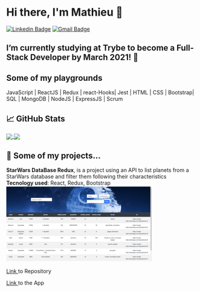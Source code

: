 # Hi there, I'm Mathieu 👋

[![Linkedin Badge](https://img.shields.io/badge/-LinkedIn-blue?style=flat-square&logo=Linkedin&logoColor=white&link=https://www.linkedin.com/in/mathieu-bouhelier/)](https://www.linkedin.com/in/mathieu-bouhelier/)
  [![Gmail Badge](https://img.shields.io/badge/-Gmail-c14438?style=flat-square&logo=Gmail&logoColor=white&link=mailto:mathieubouhelier@gmail.com)](mailto:mathieubouhelier@gmail.com)

##  I’m currently studying at **Trybe** to become a **Full-Stack Developer** by March 2021! 🚀

## Some of my playgrounds

<p> JavaScript | ReactJS | Redux | react-Hooks| Jest | HTML | CSS | Bootstrap| SQL | MongoDB | NodeJS | ExpressJS | Scrum</p>

## :chart_with_upwards_trend: GitHub Stats

<a href="https://github.com/mathieubouhelier/mathieubouhelier">
  <img align="center" src="https://github-readme-stats.vercel.app/api/top-langs/?username=mathieubouhelier&hide=shell&theme=vue-dark" style="max-width:100%;" />
</a>
<a href="https://github.com/mathieubouhelier/mathieubouhelier">
  <img align="center" src="https://github-readme-stats.vercel.app/api?username=mathieubouhelier&theme=vue-dark" style="max-width:100%;" />
</a>

## :construction_worker: Some of my projects...

**StarWars DataBase Redux**, is a project using an API to list planets from a StarWars database and filter them following their characteristics <br />
**Tecnology used**: React, Redux, Bootstrap <br />
<img src = "https://github.com/mathieubouhelier/mathieubouhelier.github.io/blob/master/starwarsRedux.png" alt="starwars project" height="200">
<br />

<a href="https://github.com/mathieubouhelier/projects_trybe/tree/main/sd-04-project-react-redux-starwars-database-filters" alt="StarWars-db-project"> Link <a/> to Repository 

<a href="https://mathieubouhelier.github.io/starwars-redux">Link <a/> to the App







